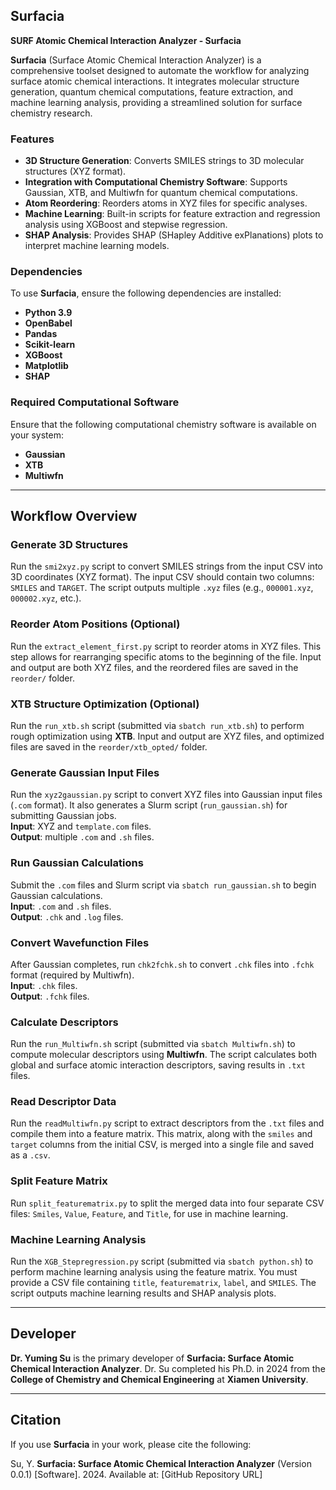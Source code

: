 ## **Surfacia**
**SURF Atomic Chemical Interaction Analyzer - Surfacia**

**Surfacia** (Surface Atomic Chemical Interaction Analyzer) is a comprehensive toolset designed to automate the workflow for analyzing surface atomic chemical interactions. It integrates molecular structure generation, quantum chemical computations, feature extraction, and machine learning analysis, providing a streamlined solution for surface chemistry research.

### **Features**
- **3D Structure Generation**: Converts SMILES strings to 3D molecular structures (XYZ format).
- **Integration with Computational Chemistry Software**: Supports Gaussian, XTB, and Multiwfn for quantum chemical computations.
- **Atom Reordering**: Reorders atoms in XYZ files for specific analyses.
- **Machine Learning**: Built-in scripts for feature extraction and regression analysis using XGBoost and stepwise regression.
- **SHAP Analysis**: Provides SHAP (SHapley Additive exPlanations) plots to interpret machine learning models.

### **Dependencies**
To use **Surfacia**, ensure the following dependencies are installed:

- **Python 3.9**
- **OpenBabel**
- **Pandas**
- **Scikit-learn**
- **XGBoost**
- **Matplotlib**
- **SHAP**

### **Required Computational Software**
Ensure that the following computational chemistry software is available on your system:

- **Gaussian**
- **XTB**
- **Multiwfn**

---

## **Workflow Overview**

### **Generate 3D Structures**
Run the `smi2xyz.py` script to convert SMILES strings from the input CSV into 3D coordinates (XYZ format). The input CSV should contain two columns: `SMILES` and `TARGET`. The script outputs multiple `.xyz` files (e.g., `000001.xyz`, `000002.xyz`, etc.).

### **Reorder Atom Positions (Optional)**
Run the `extract_element_first.py` script to reorder atoms in XYZ files. This step allows for rearranging specific atoms to the beginning of the file. Input and output are both XYZ files, and the reordered files are saved in the `reorder/` folder.

### **XTB Structure Optimization (Optional)**
Run the `run_xtb.sh` script (submitted via `sbatch run_xtb.sh`) to perform rough optimization using **XTB**. Input and output are XYZ files, and optimized files are saved in the `reorder/xtb_opted/` folder.

### **Generate Gaussian Input Files**
Run the `xyz2gaussian.py` script to convert XYZ files into Gaussian input files (`.com` format). It also generates a Slurm script (`run_gaussian.sh`) for submitting Gaussian jobs.  
**Input**: XYZ and `template.com` files.  
**Output**: multiple `.com` and `.sh` files.

### **Run Gaussian Calculations**
Submit the `.com` files and Slurm script via `sbatch run_gaussian.sh` to begin Gaussian calculations.  
**Input**: `.com` and `.sh` files.  
**Output**: `.chk` and `.log` files.

### **Convert Wavefunction Files**
After Gaussian completes, run `chk2fchk.sh` to convert `.chk` files into `.fchk` format (required by Multiwfn).  
**Input**: `.chk` files.  
**Output**: `.fchk` files.

### **Calculate Descriptors**
Run the `run_Multiwfn.sh` script (submitted via `sbatch Multiwfn.sh`) to compute molecular descriptors using **Multiwfn**. The script calculates both global and surface atomic interaction descriptors, saving results in `.txt` files.

### **Read Descriptor Data**
Run the `readMultiwfn.py` script to extract descriptors from the `.txt` files and compile them into a feature matrix. This matrix, along with the `smiles` and `target` columns from the initial CSV, is merged into a single file and saved as a `.csv`.

### **Split Feature Matrix**
Run `split_featurematrix.py` to split the merged data into four separate CSV files: `Smiles`, `Value`, `Feature`, and `Title`, for use in machine learning.

### **Machine Learning Analysis**
Run the `XGB_Stepregression.py` script (submitted via `sbatch python.sh`) to perform machine learning analysis using the feature matrix. You must provide a CSV file containing `title`, `featurematrix`, `label`, and `SMILES`. The script outputs machine learning results and SHAP analysis plots.

---

## **Developer**
**Dr. Yuming Su** is the primary developer of **Surfacia: Surface Atomic Chemical Interaction Analyzer**. Dr. Su completed his Ph.D. in 2024 from the **College of Chemistry and Chemical Engineering** at **Xiamen University**.

---

## **Citation**
If you use **Surfacia** in your work, please cite the following:

Su, Y. **Surfacia: Surface Atomic Chemical Interaction Analyzer** (Version 0.0.1) [Software]. 2024. Available at: [GitHub Repository URL]
